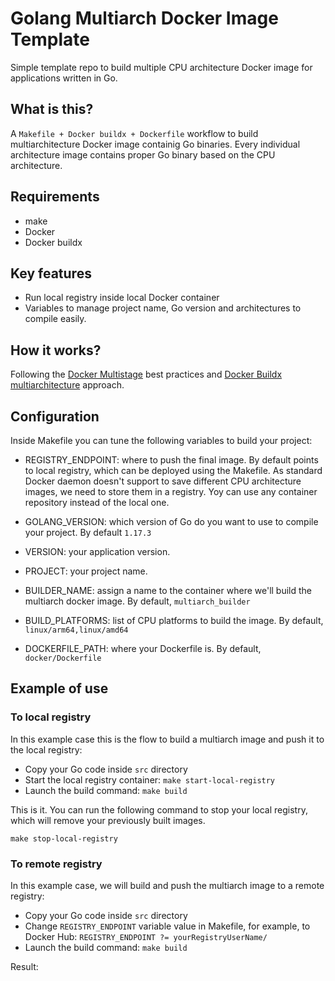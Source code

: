 # Golang Multiarch Docker Image Template

Simple template repo to build multiple CPU architecture Docker image for applications written in Go.

## What is this?

A `Makefile + Docker buildx + Dockerfile` workflow to build multiarchitecture Docker image containig Go binaries.
Every individual architecture image contains proper Go binary based on the CPU architecture.

## Requirements

- make
- Docker
- Docker buildx

## Key features

- Run local registry inside local Docker container
- Variables to manage project name, Go version and architectures to compile easily.

## How it works?

Following the [Docker Multistage](https://docs.docker.com/develop/develop-images/multistage-build/) best practices and [Docker Buildx](https://docs.docker.com/buildx/working-with-buildx/) [multiarchitecture](https://docs.docker.com/desktop/multi-arch/) approach.

## Configuration

Inside Makefile you can tune the following variables to build your project:

- REGISTRY_ENDPOINT: where to push the final image. By default points to local registry, which can be deployed using the Makefile. As standard Docker daemon doesn't support to save different CPU architecture images, we need to store them in a registry. Yoy can use any container repository instead of the local one.

- GOLANG_VERSION: which version of Go do you want to use to compile your project. By default `1.17.3`

- VERSION: your application version.

- PROJECT: your project name.

- BUILDER_NAME: assign a name to the container where we'll build the multiarch docker image. By default, `multiarch_builder`

- BUILD_PLATFORMS: list of CPU platforms to build the image. By default, `linux/arm64,linux/amd64`

- DOCKERFILE_PATH: where your Dockerfile is. By default, `docker/Dockerfile`

## Example of use

### To local registry

In this example case this is the flow to build a multiarch image and push it to the local registry:

- Copy your Go code inside `src` directory
- Start the local registry container: `make start-local-registry`
- Launch the build command: `make build`

This is it. You can run the following command to stop your local registry, which will remove your previously built images.

`make stop-local-registry`

### To remote registry

In this example case, we will build and push the multiarch image to a remote registry:

- Copy your Go code inside `src` directory
- Change `REGISTRY_ENDPOINT` variable value in Makefile, for example, to Docker Hub: `REGISTRY_ENDPOINT ?= yourRegistryUserName/`
- Launch the build command: `make build`

Result:
